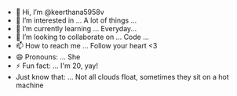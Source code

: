 - 👋 Hi, I’m @keerthana5958v      
- 👀 I’m interested in ... A lot of things ...      
- 🌱 I’m currently learning ... Everyday...        
- 💞️ I’m looking to collaborate on ... Code ...           
- 📫 How to reach me ... Follow your heart <3             
- 😄 Pronouns: ... She    
- ⚡ Fun fact: ... I'm 20, yay!          
- Just know that: ... Not all clouds float, sometimes they sit on a hot machine    
  
<!--- 
keerthana5958v/keerthana5958v is a ✨ special ✨ repository because its `README.md` (this file) appears on your GitHub profile.
You can click the Preview link to take a look at your changes.
--->
